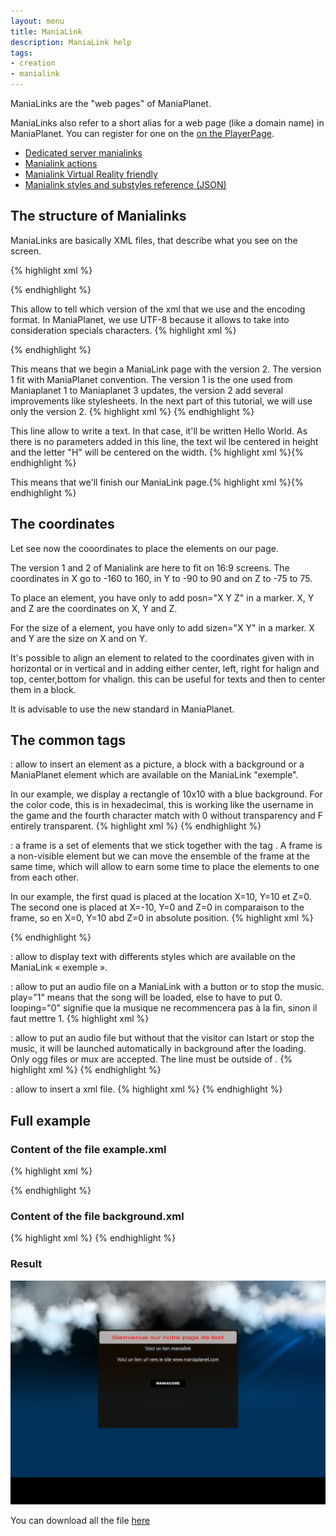 ```yaml
---
layout: menu
title: ManiaLink
description: ManiaLink help
tags:
- creation
- manialink
---
```


ManiaLinks are the "web pages" of ManiaPlanet.

ManiaLinks also refer to a short alias for a web page (like a domain name) in ManiaPlanet. You can register for one on the [on the PlayerPage][1]. 

* [Dedicated server manialinks][2]
* [Manialink actions][3]
* [Manialink Virtual Reality friendly][4]
* [Manialink styles and substyles reference (JSON)][5]

## The structure of Manialinks
ManiaLinks are basically XML files, that describe what you see on the screen. 

{% highlight xml %}
<?xml version="1.0" encoding="utf-8" standalone="yes" ?>
<manialink version="2">
<label text="Hello World!" />
</manialink>
{% endhighlight %}


This allow to tell which version of the xml that we use and the encoding format. In ManiaPlanet, we use UTF-8 because it allows to take into consideration specials characters.
{% highlight xml %}
<?xml version="1.0" encoding="utf-8" standalone="yes" ?>
{% endhighlight %}


This means that we begin a ManiaLink page with the version 2. The version 1 fit with ManiaPlanet convention.  The version 1 is the one used from Maniaplanet 1 to Maniaplanet 3 updates, the version 2 add several improvements like stylesheets. In the next part of this tutorial, we will use only the version 2.
{% highlight xml %}
<manialink version="2">
{% endhighlight %}


This line allow to write a text. In that case, it'll be written Hello World. As there is no parameters added in this line, the text wil lbe centered in height and the letter "H" will be centered on the width.
{% highlight xml %}<label text="Hello World!" />{% endhighlight %}


This means that we'll finish our ManiaLink page.{% highlight xml %}</manialink>{% endhighlight %}


## The coordinates
Let see now the cooordinates to place the elements on our page.


The version 1 and 2 of Manialink are here to fit on 16:9 screens. The coordinates in X go to -160 to 160, in Y to -90 to 90 and on Z to -75 to 75.

To place an element, you have only to add posn="X Y Z" in a marker. X, Y and Z are the coordinates on X, Y and Z.

For the size of a element, you have only to add sizen="X Y" in a marker. X and Y are the size on X and on Y.

It's possible to align an element to related to the coordinates given with <halign> in horizontal or <vhalign> in vertical and in adding either center, left, right for halign and top, center,bottom for vhalign. this can be useful for texts and then to center them in a block.

It is advisable to use the new standard in ManiaPlanet.

## The common tags

**<quad>** : allow to insert an element as a picture, a block with a background or a ManiaPlanet element which are available on the ManiaLink "exemple".

In our example, we display a rectangle of 10x10 with a blue background. For the color code, this is in hexadecimal, this is working like the username in the game and the fourth character match with 0 without transparency and F entirely transparent.
{% highlight xml %}
<quad posn="-10 0 0" sizen="10 10" bgcolor="00FA" />
{% endhighlight %}


**<frame>** : a frame is a set of elements that we stick together with the tag <frame>. A frame is a non-visible element but we can move the ensemble of the frame at the same time, which will allow to earn some time to place the elements to one from each other.

In our example, the first quad is placed at the location X=10, Y=10 et Z=0. The second one is placed at X=-10, Y=0 and Z=0 in comparaison to the frame, so en X=0, Y=10 abd Z=0 in absolute position.
{% highlight xml %}
<frame posn="10 10 0">
<quad sizen="10 10" bgcolor="F00A" />
<quad posn="-10 0 0" sizen="10 10" bgcolor="00FA" />
</frame>
{% endhighlight %}


**<label>** : allow to display text with differents styles which are available on the ManiaLink « exemple ».


**<audio>** : allow to put an audio file on a ManiaLink with a button or to stop the music. play="1" means that the song will be loaded, else to have to put 0.
looping="0" signifie que la musique ne recommencera pas à la fin, sinon il faut mettre 1.
{% highlight xml %}
<audio data="./audio.ogg" play="1" looping="0" />
{% endhighlight %}


**<music>** : allow to put an audio file but without that the visitor can lstart or stop the music, it will be launched automatically in background after the loading. Only ogg files or mux are accepted. The line must be outside of <frame>.
{% highlight xml %}
<music data="./music.ogg" />
{% endhighlight %}


**<include>** : allow to insert a xml file.
{% highlight xml %}
<include url="./page.xml" />
{% endhighlight %}


## Full example

### Content of the file example.xml

{% highlight xml %}
<?xml version="1.0" encoding="utf-8" standalone="yes" ?>
<manialink version="2">
<include url="./background.xml"/>
<quad posn="-80 45 1" sizen="160 90" style="Bgs1" substyle="BgWindow" />
<quad posn="-70 44 2" sizen="140 12" style="Bgs1" substyle="BgWindow2" />
<label posn="0 40 3" halign="center" text="$w$f00Bienvenue sur notre page de test" />
<label posn="0 30 2" halign="center" text="$h[Exemple]Voici un lien manialink$h" />
<label posn="0 20 2" halign="center" text="$l[www.maniaplanet.com]Voici un lien url vers le site www.maniaplanet.com$l" />
<label posn="0 0 2" halign="center" style="CardButtonMedium" text="Maniacode" manialink="Lien vers un maniacode" />
</manialink>
{% endhighlight %}


### Content of the file background.xml

{% highlight xml %}
<quad posn="-160 90 0" sizen="320 180" image="./background.jpg"/>
{% endhighlight %}


### Result

![result](img/tutoriel_manialink.jpg)


You can download all the file [here][6]

[1]: https://player.maniaplanet.com/advanced/manialinks
[2]: server.html
[3]: actions.html
[4]: vr.html
[5]: styles.json
[6]: http://bczteam.com/~jonthekiller/Manialinks/Tutoriel_manialink.zip
